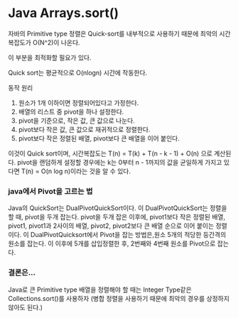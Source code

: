 # Java Arrays.sort()

자바의 Primitive type 정렬은 Quick-sort를 내부적으로 사용하기 때문에
최악의 시간 복잡도가 O(N^2)이 나온다.

이 부분을 최적화할 필요가 있다.

Quick sort는 평균적으로 O(nlogn) 시간에 작동한다.

동작 원리
1. 원소가 1개 이하이면 정렬되어있다고 가정한다.
2. 배열의 리스트 중 pivot을 하나 설정한다.
3. pivot을 기준으로, 작은 값, 큰 값으로 나눈다.
4. pivot보다 작은 값, 큰 값으로 재귀적으로 정렬한다.
5. pivot보다 작은 정렬된 배열, pivot보다 큰 배열을 이어 붙인다.

이것이 Quick sort이며, 시간복잡도는 T(n) = T(k) + T(n - k - 1) + O(n)
    으로 계산된다.
pivot을 랜덤하게 설정할 경우에는 k는 0부터 n - 1까지의 값을 균일하게 가지고 있다면
T(n) = O(n log n)이라는 것을 알 수 있다.

### java에서 Pivot을 고르는 법

Java의 QuickSort는 DualPivotQuickSort이다. 이 DualPivotQuickSort는 
정렬을 할 때, pivot을 두개 잡는다. pivot을 두개 잡은 이후에, pivot1보다
작은 정렬된 배열, pivot1, pivot1과 2사이의 배열, pivot2, pivot2보다 큰 배열 순으로
이어 붙이는 정렬이다.
이 DualPivotQuicksort에서 Pivot을 잡는 방법은,원소 5개의 적당한 등간격의 원소를 잡는다.
이 이후에 5개를 삽입정렬한 후, 2번째와 4번째 원소를 Pivot으로 잡는다.


### 결론은...
Java로 큰 Primitive type 배열을 정렬해야 할 때는 Integer Type같은 Collections.sort()를
사용하자 (병합 정렬을 사용하기 때문에 최악의 경우를 상정하지 않아도 된다.)

